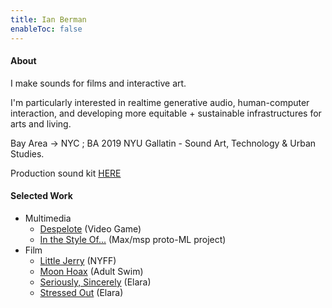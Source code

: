 ```yaml
---
title: Ian Berman
enableToc: false
---
```


#### About
I make sounds for films and interactive art.

I'm particularly interested in realtime generative audio, human-computer interaction, and developing more equitable + sustainable infrastructures for arts and living.

Bay Area -> NYC ; BA 2019 NYU Gallatin - Sound Art, Technology & Urban Studies. 

Production sound kit [HERE](/kit)

#### Selected Work
- Multimedia
	- [Despelote](https://despelotegame.com) (Video Game)
	- [In the Style Of...](https://github.com/ianberman/In-The-Style-Of...) (Max/msp proto-ML project)
- Film
	- [Little Jerry](https://www.instagram.com/p/ChdvUp4s-cp/?utm_source=ig_web_copy_link) (NYFF)
	- [Moon Hoax](https://harrisonfishman.com/MOON-HOAX) (Adult Swim)
	- [Seriously, Sincerely](https://elara.world/film/short/seriously-sincerely) (Elara)
	- [Stressed Out](https://elara.world/film/short/stressed-out) (Elara)